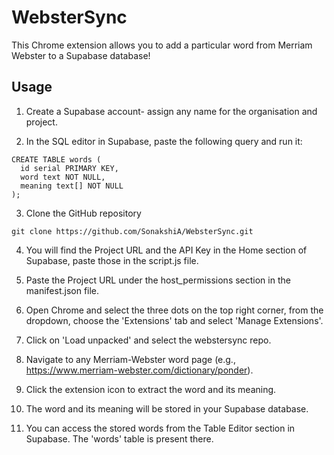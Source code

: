 # WebsterSync

This Chrome extension allows you to add a particular word from Merriam Webster to a Supabase database!

## Usage
1. Create a Supabase account- assign any name for the organisation and project. 

2. In the SQL editor in Supabase, paste the following query and run it:
```
CREATE TABLE words (
  id serial PRIMARY KEY,
  word text NOT NULL,
  meaning text[] NOT NULL
);
```
3. Clone the GitHub repository
``` 
git clone https://github.com/SonakshiA/WebsterSync.git
``` 

4. You will find the Project URL and the API Key in the Home section of Supabase, paste those in the script.js file.

5. Paste the Project URL under the host_permissions section in the manifest.json file. 

6. Open Chrome and select the three dots on the top right corner, from the dropdown, choose the 'Extensions' tab and select 'Manage Extensions'.

7. Click on 'Load unpacked' and select the webstersync repo.

8. Navigate to any Merriam-Webster word page (e.g., https://www.merriam-webster.com/dictionary/ponder).

9. Click the extension icon to extract the word and its meaning.

10. The word and its meaning will be stored in your Supabase database.

11. You can access the stored words from the Table Editor section in Supabase. The 'words' table is present there.
